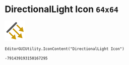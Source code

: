 # DirectionalLight Icon `64x64`
<img src="/img/DirectionalLight%20Icon.png" width=64 height=64>

``` CSharp
EditorGUIUtility.IconContent("DirectionalLight Icon")
```
```
-791439193150167295
```
